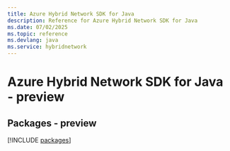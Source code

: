 ```yaml
---
title: Azure Hybrid Network SDK for Java
description: Reference for Azure Hybrid Network SDK for Java
ms.date: 07/02/2025
ms.topic: reference
ms.devlang: java
ms.service: hybridnetwork
---
```

# Azure Hybrid Network SDK for Java - preview
## Packages - preview
[!INCLUDE [packages](hybrid-network-index.md)]
